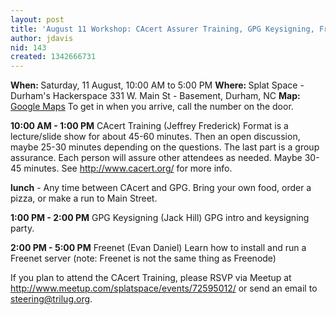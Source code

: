 ```yaml
---
layout: post
title: 'August 11 Workshop: CAcert Assurer Training, GPG Keysigning, Freenet'
author: jdavis
nid: 143
created: 1342666731
---
```

<strong>When: </strong>Saturday, 11 August, 10:00 AM to 5:00 PM
<strong>Where: </strong>Splat Space - Durham's Hackerspace 331 W. Main St - Basement, Durham, NC 
<strong>Map: </strong> <a href="https://maps.google.com/maps?q=331+W.+Main+St+-+Basement,+Durham,+NC">Google Maps</a> To get in when you arrive, call the number on the door.

<strong>10:00 AM - 1:00 PM</strong> CAcert Training (Jeffrey Frederick)
Format is a lecture/slide show for about 45-60 minutes. Then an open discussion, maybe 25-30 minutes depending on the questions. The last part is a group assurance. Each person will assure other attendees as needed. Maybe 30-45 minutes.  See <a href="http://www.cacert.org/">http://www.cacert.org/</a> for more info.

<strong>lunch</strong> - Any time between CAcert and GPG.
Bring your own food, order a pizza, or make a run to Main Street.

<strong>1:00 PM - 2:00 PM</strong> GPG Keysigning (Jack Hill)
GPG intro and keysigning party. 

<strong>2:00 PM - 5:00 PM</strong> Freenet (Evan Daniel) 
Learn how to install and run a Freenet server
(note: Freenet is not the same thing as Freenode)

If you plan to attend the CAcert Training, please RSVP via Meetup at  <a href="http://www.meetup.com/splatspace/events/72595012/">http://www.meetup.com/splatspace/events/72595012/ </a> or send an email to steering@trilug.org.

<!--break-->

